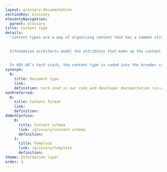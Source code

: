 ```yaml
---
layout: glossary-documentation
sectionKey: Glossary
eleventyNavigation:
  parent: Glossary
title: Content type
details:
  'Content types are a way of organising content that has a common structure and purpose. For example, if you had a group of content items that are all types of speech, you’d create a "speech" content type so they share a consistent structure and classification.
  
  
  Information architects model the attributes that make up the content types (including core content or metadata) and the relationships between content types.
  
  
  In GOV.UK’s tech stack, the content type is coded into the broader content schema.'
synonym: 
  0:
    title: Document type
    link: 
    definition: term used in our code and developer documentation (co-exists with content type)
nonPreferred:
  0:
    title: Content format
    link:
    definition:
doNotConfuse:
    0:
      title: Content schema
      link: /glossary/content-schema
      definition:
    1:
      title: Template
      link: /glossary/template
      definition:
theme: Information layer
order: 3
---
```

